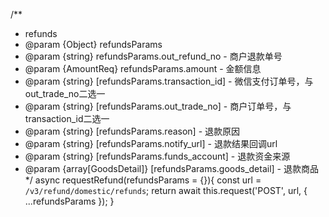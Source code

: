 /**
 * refunds
 * @param {Object} refundsParams
 * @param {string} refundsParams.out_refund_no - 商户退款单号
 * @param {AmountReq} refundsParams.amount - 金额信息
 * @param {string} [refundsParams.transaction_id] - 微信支付订单号，与out_trade_no二选一
 * @param {string} [refundsParams.out_trade_no] - 商户订单号，与transaction_id二选一
 * @param {string} [refundsParams.reason] - 退款原因
 * @param {string} [refundsParams.notify_url] - 退款结果回调url
 * @param {string} [refundsParams.funds_account] - 退款资金来源
 * @param {array[GoodsDetail]} [refundsParams.goods_detail] - 退款商品
 */
async requestRefund(refundsParams = {}){
    const url = `/v3/refund/domestic/refunds`;
    return await this.request('POST', url, { ...refundsParams });
}

